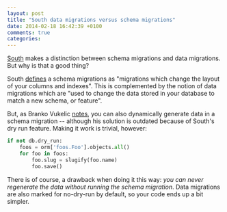 ```yaml
---
layout: post
title: "South data migrations versus schema migrations"
date: 2014-02-18 16:42:39 +0100
comments: true
categories: 
---
```

[South](http://south.aeracode.org/) makes a distinction between schema migrations and data migrations. But why is that a good thing?

<!-- more -->

South [defines](http://south.readthedocs.org/en/latest/tutorial/part3.html#data-migrations) a schema migrations as "migrations which change the layout of your columns and indexes". This is complemented by the notion of data migrations which are "used to change the data stored in your database to match a new schema, or feature".

But, as Branko Vukelic [notes](http://www.brankovukelic.com/2013/02/south-migration-with-dynamically.html), you can also dynamically generate data in a schema migration -- although his solution is outdated because of South's dry run feature. Making it work is trivial, however:

``` python
if not db.dry_run:
    foos = orm['foos.Foo'].objects.all()
    for foo in foos:
        foo.slug = slugify(foo.name)
        foo.save()
```

There is of course, a drawback when doing it this way: _you can never regenerate the data without running the schema migration_. Data migrations are also marked for no-dry-run by default, so your code ends up a bit simpler.